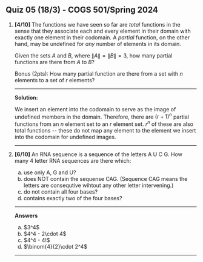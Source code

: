 Quiz 05 (18/3) - COGS 501/Spring 2024
------------------------------------

1. **[4/10]** The functions we have seen so far are _total_ functions in the
   sense that they associate each and every element in their domain with exactly
   one element in their codomain. A _partial_ function, on the other hand, may
   be undefined for _any_ number of elements in its domain.

   Given the sets $A$ and $B$, where $\|A\|=\|B\|=3$, how many partial functions are there
   from $A$ to $B$?

   Bonus (2pts): How many partial function are there from a set with $n$ elements to a set of $r$ elements?


    -----------------------

    **Solution:**

    We insert an element into the codomain to serve as the image of undefined members in the
    domain. Therefore, there are $(r+1)^n$ partial functions from an $n$
    element set to an $r$ element set.  $r^n$ of these are also total functions
    -- these do not map any element to the element we insert into the codomain
    for undefined images.

    -----------------------

1. **[6/10]** An RNA sequence is a sequence of the letters A U C G. How many 4 letter RNA sequences are there which:
   <ol type='a'>
        <li> use only A, G and U? </li>
        <li> does NOT contain the sequense CAG. (Sequence CAG means the letters are consequtive wihtout any other letter intervening.)</li>
        <li> do not contain all four bases?</li>
        <li> contains exactly two of the four bases?</li>
   </ol>

   -------------------------

   **Answers**

   <ol type='a'>
        <li> $3^4$ </li>
        <li> $4^4 - 2\cdot 4$</li>
        <li> $4^4 - 4!$ </li>
        <li> $\binom{4}{2}\cdot 2^4$</li>
   </ol>


   -------------------------
